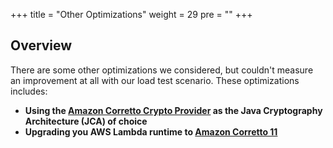 +++
title = "Other Optimizations"
weight = 29
pre = ""
+++

## Overview

There are some other optimizations we considered, but couldn't measure an improvement at all with our load test scenario. These optimizations includes:

+ **Using the [Amazon Corretto Crypto Provider](https://aws.amazon.com/blogs/opensource/introducing-amazon-corretto-crypto-provider-accp/) as the Java Cryptography Architecture (JCA) of choice**
+ **Upgrading you AWS Lambda runtime to [Amazon Corretto 11](https://aws.amazon.com/about-aws/whats-new/2019/11/aws-lambda-supports-java-11/)**
